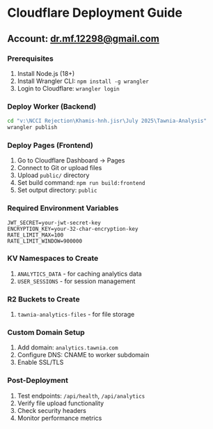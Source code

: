 # Cloudflare Deployment Guide

## Account: dr.mf.12298@gmail.com

### Prerequisites
1. Install Node.js (18+)
2. Install Wrangler CLI: `npm install -g wrangler`
3. Login to Cloudflare: `wrangler login`

### Deploy Worker (Backend)
```bash
cd "v:\NCCI Rejection\Khamis-hnh.jisr\July 2025\Tawnia-Analysis"
wrangler publish
```

### Deploy Pages (Frontend)
1. Go to Cloudflare Dashboard → Pages
2. Connect to Git or upload files
3. Upload `public/` directory
4. Set build command: `npm run build:frontend`
5. Set output directory: `public`

### Required Environment Variables
```
JWT_SECRET=your-jwt-secret-key
ENCRYPTION_KEY=your-32-char-encryption-key
RATE_LIMIT_MAX=100
RATE_LIMIT_WINDOW=900000
```

### KV Namespaces to Create
1. `ANALYTICS_DATA` - for caching analytics data
2. `USER_SESSIONS` - for session management

### R2 Buckets to Create
1. `tawnia-analytics-files` - for file storage

### Custom Domain Setup
1. Add domain: `analytics.tawnia.com`
2. Configure DNS: CNAME to worker subdomain
3. Enable SSL/TLS

### Post-Deployment
1. Test endpoints: `/api/health`, `/api/analytics`
2. Verify file upload functionality
3. Check security headers
4. Monitor performance metrics